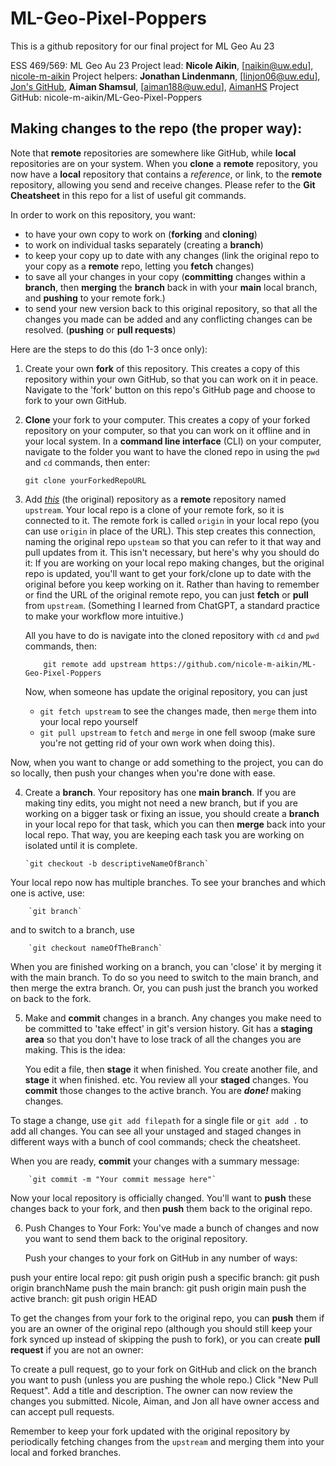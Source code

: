 # ML-Geo-Pixel-Poppers
This is a github repository for our final project for ML Geo Au 23

ESS 469/569: ML Geo Au 23
Project lead: **Nicole Aikin**, [naikin@uw.edu], [nicole-m-aikin](https://github.com/nicole-m-aikin)
Project helpers: **Jonathan Lindenmann**, [linjon06@uw.edu], [Jon's GitHub](https://github.com/UW-ESS-DS/MLGeo-23_linjon), **Aiman Shamsul**, [aiman188@uw.edu], [AimanHS](https://github.com/AimanHS)
Project GitHub: nicole-m-aikin/ML-Geo-Pixel-Poppers


## Making changes to the repo (the proper way):
Note that **remote** repositories are somewhere like GitHub, while **local** repositories are on your system. When you **clone** a **remote** repository, you now have a **local** repository that contains a _reference_, or link, to the **remote** repository, allowing you send and receive changes. Please refer to the **Git Cheatsheet** in this repo for a list of useful git commands. 

In order to work on this repository, you want:
- to have your own copy to work on (**forking** and **cloning**)
- to work on individual tasks separately (creating a **branch**)
- to keep your copy up to date with any changes (link the original repo to your copy as a **remote** repo, letting you **fetch** changes)
- to save all your changes in your copy (**committing** changes within a **branch**, then **merging** the **branch** back in with your **main** local branch, and **pushing** to your remote fork.)
- to send your new version back to this original repository, so that all the changes you made can be added and any conflicting changes can be resolved. (**pushing** or **pull requests**)


Here are the steps to do this (do 1-3 once only):

1. Create your own **fork** of this repository.
   This creates a copy of this repository within your own GitHub, so that you can work on it in peace.
   Navigate to the 'fork' button on this repo's GitHub page and choose to fork to your own GitHub.

2. **Clone** your fork to your computer.
   This creates a copy of your forked repository on your computer, so that you can work on it offline and in your local system.
   In a **command line interface** (CLI) on your computer, navigate to the folder you want to have the cloned repo in using the `pwd` and `cd` commands, then enter:

   `git clone yourForkedRepoURL`
  
3. Add [_this_](https://github.com/nicole-m-aikin/ML-Geo-Pixel-Poppers/) (the original) repository as a **remote** repository named `upstream`. 
   Your local repo is a clone of your remote fork, so it is connected to it. The remote fork is called `origin` in your local repo (you can use `origin` in place of the URL). This step creates this connection, naming the original repo `upsteam` so that you can refer to it that way and pull updates from it. This isn't necessary, but here's why you should do it: If you are working on your local repo making changes, but the original repo is updated, you'll want to get your fork/clone up to date with the original before you keep working on it. Rather than having to remember or find the URL of     the original remote repo, you can just **fetch** or **pull** from `upstream`. (Something I learned from ChatGPT, a standard practice to make your    workflow more intuitive.) 

   All you have to do is navigate into the cloned repository with `cd` and `pwd` commands, then:

           git remote add upstream https://github.com/nicole-m-aikin/ML-Geo-Pixel-Poppers

   Now, when someone has update the original repository, you can just
   - `git fetch upstream` to see the changes made, then `merge` them into your local repo yourself
   - `git pull upstream` to `fetch` and `merge` in one fell swoop (make sure you're not getting rid of your own work when doing this).


Now, when you want to change or add something to the project, you can do so locally, then push your changes when you're done with ease. 

4. Create a **branch**.
   Your repository has one **main branch**. If you are making tiny edits, you might not need a new branch, but if you are working on a bigger task or fixing an issue, you should create a **branch** in your local repo for that task, which you can then **merge** back into your local repo. That way, you are keeping each task you are working on isolated until it is complete. 

       `git checkout -b descriptiveNameOfBranch`

Your local repo now has multiple branches. To see your branches and which one is active, use:

        `git branch`

and to switch to a branch, use
    
        `git checkout nameOfTheBranch`

When you are finished working on a branch, you can 'close' it by merging it with the main branch. To do so you need to switch to the main branch, and then merge the extra branch. Or, you can push just the branch you worked on back to the fork.

5. Make and **commit** changes in a branch.
   Any changes you make need to be committed to 'take effect' in git's version history. Git has a **staging area** so that you don't have to lose track of all the changes you are making. This is the idea:

   You edit a file, then **stage** it when finished.
   You create another file, and **stage** it when finished.
   etc.
   You review all your **staged** changes.
   You **commit** those changes to the active branch.
   You are ***done!*** making changes. 

To stage a change, use `git add filepath` for a single file or `git add .` to add all changes.
You can see all your unstaged and staged changes in different ways with a bunch of cool commands; check the cheatsheet.
   
When you are ready, **commit** your changes with a summary message:
   
        `git commit -m "Your commit message here"`

Now your local repository is officially changed. You'll want to **push** these changes back to your fork, and then **push** them back to the original repo.

6. Push Changes to Your Fork:
    You've made a bunch of changes and now you want to send them back to the original repository. 

    Push your changes to your fork on GitHub in any number of ways:

push your entire local repo:
        git push origin
push a specific branch:
        git push origin branchName
push the main branch:
        git push origin main
push the active branch:
        git push origin HEAD


To get the changes from your fork to the original repo, you can **push** them if you are an owner of the original repo (although you should still keep your fork synced up instead of skipping the push to fork), or you can create **pull request** if you are not an owner:

To create a pull request, go to your fork on GitHub and click on the branch you want to push (unless you are pushing the whole repo.)
Click "New Pull Request".
Add a title and description.
The owner can now review the changes you submitted. Nicole, Aiman, and Jon all have owner access and can accept pull requests.

Remember to keep your fork updated with the original repository by periodically fetching changes from the `upstream` and merging them into your local and forked branches.
